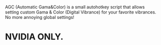 AGC (Automatic Gama&Color) is a small autohotkey script that allows setting custom Gama & Color (Digital Vibrance) for your favorite vibrances. No more annoying global settings!

# NVIDIA ONLY.
